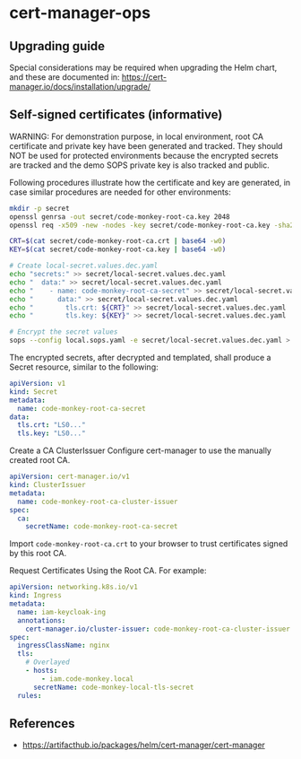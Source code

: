 # cert-manager-ops

## Upgrading guide

Special considerations may be required when upgrading the Helm chart, and these are documented in:
https://cert-manager.io/docs/installation/upgrade/

## Self-signed certificates (informative)

WARNING:
For demonstration purpose, in local environment, root CA certificate and private key have been
generated and tracked. They should NOT be used for protected environments because the encrypted
secrets are tracked and the demo SOPS private key is also tracked and public.

Following procedures illustrate how the certificate and key are generated, in case similar
procedures are needed for other environments:

```bash
mkdir -p secret
openssl genrsa -out secret/code-monkey-root-ca.key 2048
openssl req -x509 -new -nodes -key secret/code-monkey-root-ca.key -sha256 -days 3650 -out secret/code-monkey-root-ca.crt -subj "/CN=code-monkey"

CRT=$(cat secret/code-monkey-root-ca.crt | base64 -w0)
KEY=$(cat secret/code-monkey-root-ca.key | base64 -w0)

# Create local-secret.values.dec.yaml
echo "secrets:" >> secret/local-secret.values.dec.yaml
echo "  data:" >> secret/local-secret.values.dec.yaml
echo "    - name: code-monkey-root-ca-secret" >> secret/local-secret.values.dec.yaml
echo "      data:" >> secret/local-secret.values.dec.yaml
echo "        tls.crt: ${CRT}" >> secret/local-secret.values.dec.yaml
echo "        tls.key: ${KEY}" >> secret/local-secret.values.dec.yaml

# Encrypt the secret values
sops --config local.sops.yaml -e secret/local-secret.values.dec.yaml > helm-chart/local-secret.values.yaml
```

The encrypted secrets, after decrypted and templated, shall produce a Secret resource, similar to
the following:

```yaml
apiVersion: v1
kind: Secret
metadata:
  name: code-monkey-root-ca-secret
data:
  tls.crt: "LS0..."
  tls.key: "LS0..."
```

Create a CA ClusterIssuer Configure cert-manager to use the manually created root CA.

```yaml
apiVersion: cert-manager.io/v1
kind: ClusterIssuer
metadata:
  name: code-monkey-root-ca-cluster-issuer
spec:
  ca:
    secretName: code-monkey-root-ca-secret
```

Import `code-monkey-root-ca.crt` to your browser to trust certificates signed by this root CA.

Request Certificates Using the Root CA. For example:

```yaml
apiVersion: networking.k8s.io/v1
kind: Ingress
metadata:
  name: iam-keycloak-ing
  annotations:
    cert-manager.io/cluster-issuer: code-monkey-root-ca-cluster-issuer
spec:
  ingressClassName: nginx
  tls:
    # Overlayed
    - hosts:
        - iam.code-monkey.local
      secretName: code-monkey-local-tls-secret
  rules:
```

## References

- https://artifacthub.io/packages/helm/cert-manager/cert-manager
